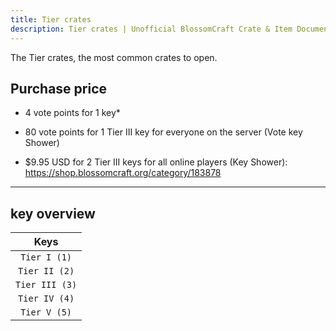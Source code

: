 ```yaml
---
title: Tier crates
description: Tier crates | Unofficial BlossomCraft Crate & Item Documentation
---
```


The Tier crates, the most common crates to open.

## Purchase price
- 4 vote points for 1 key*

- 80 vote points for 1 Tier III key for everyone on the server (Vote key Shower)

- $9.95 USD for 2 Tier III keys for all online players (Key Shower): 
https://shop.blossomcraft.org/category/183878

----
## key overview

|      Keys      |
|:--------------:|
| `Tier I (1)`   |
| `Tier II (2)`  |
| `Tier III (3)` |
| `Tier IV (4)`  |
| `Tier V (5)`   |